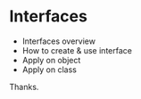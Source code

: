 # Interfaces

- Interfaces overview
- How to create & use interface
- Apply on object
- Apply on class

Thanks.
